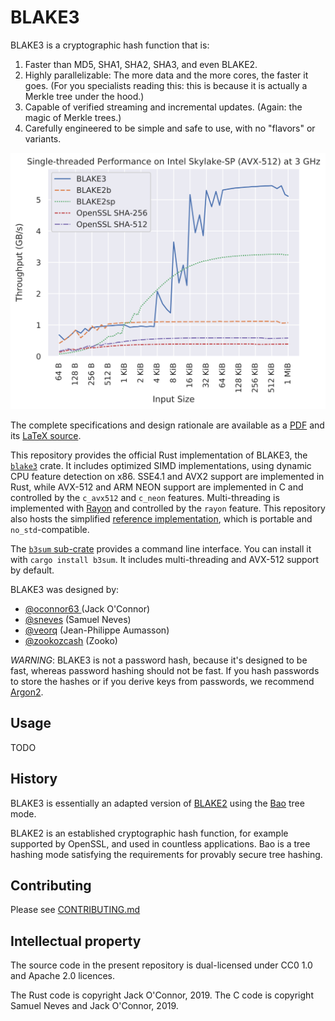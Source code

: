# BLAKE3

BLAKE3 is a cryptographic hash function that is:

1. Faster than MD5, SHA1, SHA2, SHA3, and even BLAKE2.
1. Highly parallelizable: The more data and the more cores, the faster it
goes. (For you specialists reading this: this is because it is actually a
Merkle tree under the hood.)
1. Capable of verified streaming and incremental updates. (Again: the magic of Merkle trees.)
1. Carefully engineered to be simple and safe to use, with no "flavors" or variants.

<p align="center">
<img src="media/speed.svg" alt="performance graph">
</p>

The complete specifications and design rationale are available as a
[PDF](https://github.com/BLAKE3-team/BLAKE3-specs/raw/master/blake3.pdf) and its
[LaTeX source](https://github.com/BLAKE3-team/BLAKE3-specs/).

This repository provides the official Rust implementation of BLAKE3, the
[`blake3`](https://crates.io/crates/blake3) crate. It includes optimized
SIMD implementations, using dynamic CPU feature detection on x86. SSE4.1
and AVX2 support are implemented in Rust, while AVX-512 and ARM NEON
support are implemented in C and controlled by the `c_avx512` and
`c_neon` features. Multi-threading is implemented with
[Rayon](https://github.com/rayon-rs/rayon) and controlled by the `rayon`
feature. This repository also hosts the simplified [reference
implementation](reference_impl/reference_impl.rs), which is portable and
`no_std`-compatible.

The [`b3sum` sub-crate](./b3sum) provides a command line interface. You
can install it with `cargo install b3sum`. It includes multi-threading
and AVX-512 support by default.

BLAKE3 was designed by:

* [@oconnor63 ](https://github.com/oconnor63) (Jack O'Connor)
* [@sneves](https://github.com/sneves) (Samuel Neves)
* [@veorq](https://github.com/veorq) (Jean-Philippe Aumasson)
* [@zookozcash](https://github.com/zookozcash) (Zooko)

*WARNING*: BLAKE3 is not a password hash, because it's designed to be
fast, whereas password hashing should not be fast. If you hash passwords
to store the hashes or if you derive keys from passwords, we recommend
[Argon2](https://github.com/P-H-C/phc-winner-argon2).

## Usage

TODO

## History

BLAKE3 is essentially an adapted version of [BLAKE2](https://blake2.net)
using the [Bao](https://github.com/oconnor663/baokeshed) tree mode.

BLAKE2 is an established cryptographic hash function, for example
supported by OpenSSL, and used in countless applications.
Bao is a tree hashing mode satisfying the requirements for provably
secure tree hashing.

## Contributing

Please see [CONTRIBUTING.md](CONTRIBUTING.md)

## Intellectual property

The source code in the present repository is dual-licensed under CC0 1.0
and Apache 2.0 licences.

The Rust code is copyright Jack O'Connor, 2019. 
The C code is copyright Samuel Neves and Jack O'Connor, 2019.

